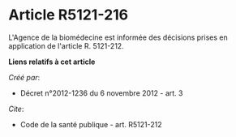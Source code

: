 # Article R5121-216

L'Agence de la biomédecine est informée des décisions prises en application de l'article R. 5121-212.

**Liens relatifs à cet article**

_Créé par_:

  - Décret n°2012-1236 du 6 novembre 2012 - art. 3

_Cite_:

  - Code de la santé publique - art. R5121-212
